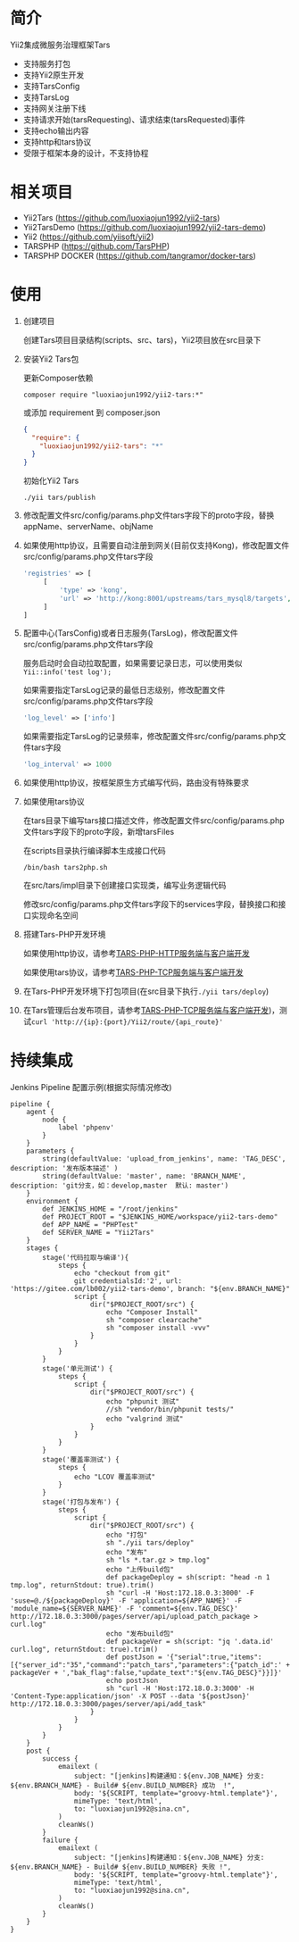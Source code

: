 # 简介
Yii2集成微服务治理框架Tars
* 支持服务打包
* 支持Yii2原生开发
* 支持TarsConfig
* 支持TarsLog
* 支持网关注册下线
* 支持请求开始(tarsRequesting)、请求结束(tarsRequested)事件
* 支持echo输出内容
* 支持http和tars协议
* 受限于框架本身的设计，不支持协程

# 相关项目
* Yii2Tars (https://github.com/luoxiaojun1992/yii2-tars)
* Yii2TarsDemo (https://github.com/luoxiaojun1992/yii2-tars-demo)
* Yii2 (https://github.com/yiisoft/yii2)
* TARSPHP (https://github.com/TarsPHP)
* TARSPHP DOCKER (https://github.com/tangramor/docker-tars)

# 使用
1. 创建项目

   创建Tars项目目录结构(scripts、src、tars)，Yii2项目放在src目录下

2. 安装Yii2 Tars包

   更新Composer依赖

   ```shell
   composer require "luoxiaojun1992/yii2-tars:*"
   ```

   或添加 requirement 到 composer.json

   ```json
   {
     "require": {
       "luoxiaojun1992/yii2-tars": "*"
     }
   }
   ```
   
   初始化Yii2 Tars

   ```
   ./yii tars/publish
   ```

3. 修改配置文件src/config/params.php文件tars字段下的proto字段，替换appName、serverName、objName

4. 如果使用http协议，且需要自动注册到网关(目前仅支持Kong)，修改配置文件src/config/params.php文件tars字段

   ```php
   'registries' => [
        [
            'type' => 'kong',
            'url' => 'http://kong:8001/upstreams/tars_mysql8/targets', //根据实际情况填写
        ]
   ]
   ```

5. 配置中心(TarsConfig)或者日志服务(TarsLog)，修改配置文件src/config/params.php文件tars字段

   服务启动时会自动拉取配置，如果需要记录日志，可以使用类似```Yii::info('test log');```
   
   如果需要指定TarsLog记录的最低日志级别，修改配置文件src/config/params.php文件tars字段
   
   ```php
   'log_level' => ['info']
   ```

   如果需要指定TarsLog的记录频率，修改配置文件src/config/params.php文件tars字段

   ```php
   'log_interval' => 1000
   ```

6. 如果使用http协议，按框架原生方式编写代码，路由没有特殊要求

7. 如果使用tars协议

   在tars目录下编写tars接口描述文件，修改配置文件src/config/params.php文件tars字段下的proto字段，新增tarsFiles

   在scripts目录执行编译脚本生成接口代码

   ```shell
   /bin/bash tars2php.sh
   ```

   在src/tars/impl目录下创建接口实现类，编写业务逻辑代码

   修改src/config/params.php文件tars字段下的services字段，替换接口和接口实现命名空间

8. 搭建Tars-PHP开发环境

   如果使用http协议，请参考[TARS-PHP-HTTP服务端与客户端开发](https://tangramor.gitlab.io/tars-docker-guide/3.TARS-PHP-HTTP%E6%9C%8D%E5%8A%A1%E7%AB%AF%E4%B8%8E%E5%AE%A2%E6%88%B7%E7%AB%AF%E5%BC%80%E5%8F%91/)

   如果使用tars协议，请参考[TARS-PHP-TCP服务端与客户端开发](https://tangramor.gitlab.io/tars-docker-guide/2.TARS-PHP-TCP%E6%9C%8D%E5%8A%A1%E7%AB%AF%E4%B8%8E%E5%AE%A2%E6%88%B7%E7%AB%AF%E5%BC%80%E5%8F%91/)

9. 在Tars-PHP开发环境下打包项目(在src目录下执行```./yii tars/deploy```)

10. 在Tars管理后台发布项目，请参考[TARS-PHP-TCP服务端与客户端开发](https://tangramor.gitlab.io/tars-docker-guide/2.TARS-PHP-TCP%E6%9C%8D%E5%8A%A1%E7%AB%AF%E4%B8%8E%E5%AE%A2%E6%88%B7%E7%AB%AF%E5%BC%80%E5%8F%91/))，测试```curl 'http://{ip}:{port}/Yii2/route/{api_route}'```

# 持续集成
Jenkins Pipeline 配置示例(根据实际情况修改)
```
pipeline {
    agent {
        node {
            label 'phpenv'
        }
    }
    parameters { 
        string(defaultValue: 'upload_from_jenkins', name: 'TAG_DESC', description: '发布版本描述' )
        string(defaultValue: 'master', name: 'BRANCH_NAME', description: 'git分支，如：develop,master  默认: master')
    }
    environment {
        def JENKINS_HOME = "/root/jenkins"
        def PROJECT_ROOT = "$JENKINS_HOME/workspace/yii2-tars-demo"
        def APP_NAME = "PHPTest"
        def SERVER_NAME = "Yii2Tars"
    }
    stages {
        stage('代码拉取与编译'){
            steps {
                echo "checkout from git"
                git credentialsId:'2', url: 'https://gitee.com/lb002/yii2-tars-demo', branch: "${env.BRANCH_NAME}"
                script {
                    dir("$PROJECT_ROOT/src") {
                        echo "Composer Install"
                        sh "composer clearcache"
                        sh "composer install -vvv"
                    }
                }
            }
        }
        stage('单元测试') {
            steps {
                script {
                    dir("$PROJECT_ROOT/src") {
                        echo "phpunit 测试"
                        //sh "vendor/bin/phpunit tests/"
                        echo "valgrind 测试"
                    }
                }
            }
        }
        stage('覆盖率测试') {
            steps {
                echo "LCOV 覆盖率测试"
            }
        }
        stage('打包与发布') {
            steps {
                script {
                    dir("$PROJECT_ROOT/src") {
                        echo "打包"
                        sh "./yii tars/deploy"
                        echo "发布"
                        sh "ls *.tar.gz > tmp.log"
                        echo "上传build包"
                        def packageDeploy = sh(script: "head -n 1 tmp.log", returnStdout: true).trim()
                        sh "curl -H 'Host:172.18.0.3:3000' -F 'suse=@./${packageDeploy}' -F 'application=${APP_NAME}' -F 'module_name=${SERVER_NAME}' -F 'comment=${env.TAG_DESC}' http://172.18.0.3:3000/pages/server/api/upload_patch_package > curl.log"
                        echo "发布build包"
                        def packageVer = sh(script: "jq '.data.id' curl.log", returnStdout: true).trim()
                        def postJson = '{"serial":true,"items":[{"server_id":"35","command":"patch_tars","parameters":{"patch_id":' + packageVer + ',"bak_flag":false,"update_text":"${env.TAG_DESC}"}}]}'
                        echo postJson
                        sh "curl -H 'Host:172.18.0.3:3000' -H 'Content-Type:application/json' -X POST --data '${postJson}' http://172.18.0.3:3000/pages/server/api/add_task"
                    }
                }
            }
        }
    }
    post {
        success {
            emailext (
                subject: "[jenkins]构建通知：${env.JOB_NAME} 分支: ${env.BRANCH_NAME} - Build# ${env.BUILD_NUMBER} 成功  !",
                body: '${SCRIPT, template="groovy-html.template"}',
                mimeType: 'text/html',
                to: "luoxiaojun1992@sina.cn",
            )
            cleanWs()
        }
        failure {
            emailext (
                subject: "[jenkins]构建通知：${env.JOB_NAME} 分支: ${env.BRANCH_NAME} - Build# ${env.BUILD_NUMBER} 失败 !",
                body: '${SCRIPT, template="groovy-html.template"}',
                mimeType: 'text/html',
                to: "luoxiaojun1992@sina.cn",
            )
            cleanWs()
        }
    }
}
```
